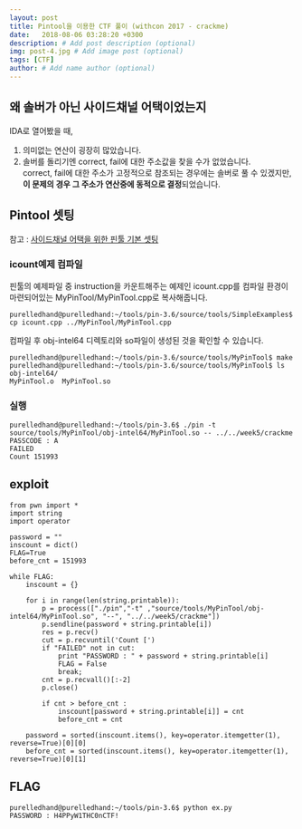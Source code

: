 ```yaml
---
layout: post
title: Pintool을 이용한 CTF 풀이 (withcon 2017 - crackme)
date:   2018-08-06 03:28:20 +0300
description: # Add post description (optional)
img: post-4.jpg # Add image post (optional)
tags: [CTF]
author: # Add name author (optional)
---
```

## 왜 솔버가 아닌 사이드채널 어택이었는지

IDA로 열어봤을 때, 
1. 의미없는 연산이 굉장히 많았습니다.<br>
2. 솔버를 돌리기엔 correct, fail에 대한 주소값을 찾을 수가 없었습니다.
   <br>correct, fail에 대한 주소가 고정적으로 참조되는 경우에는 솔버로 풀 수 있겠지만, **이 문제의 경우 그 주소가 연산중에 동적으로 결정**되었습니다.



## Pintool 셋팅
참고 : [사이드채널 어택을 위한 핀툴 기본 셋팅]

[사이드채널 어택을 위한 핀툴 기본 셋팅]: https://purelledhand.github.io/pintool/

### **icount예제 컴파일**

핀툴의 예제파일 중 instruction을 카운트해주는 예제인 icount.cpp를 컴파일 환경이 마련되어있는 MyPinTool/MyPinTool.cpp로 복사해줍니다.

    purelledhand@purelledhand:~/tools/pin-3.6/source/tools/SimpleExamples$ cp icount.cpp ../MyPinTool/MyPinTool.cpp

컴파일 후 obj-intel64 디렉토리와 so파일이 생성된 것을 확인할 수 있습니다.

    purelledhand@purelledhand:~/tools/pin-3.6/source/tools/MyPinTool$ make
    purelledhand@purelledhand:~/tools/pin-3.6/source/tools/MyPinTool$ ls obj-intel64/
    MyPinTool.o  MyPinTool.so


### **실행**


    purelledhand@purelledhand:~/tools/pin-3.6$ ./pin -t source/tools/MyPinTool/obj-intel64/MyPinTool.so -- ../../week5/crackme
    PASSCODE : A
    FAILED
    Count 151993

## exploit

    from pwn import *
    import string
    import operator

    password = ""
    inscount = dict()
    FLAG=True
    before_cnt = 151993

    while FLAG:
        inscount = {}

        for i in range(len(string.printable)):
            p = process(["./pin","-t" ,"source/tools/MyPinTool/obj-intel64/MyPinTool.so", "--", "../../week5/crackme"])
            p.sendline(password + string.printable[i])
            res = p.recv()
            cut = p.recvuntil('Count [')
            if "FAILED" not in cut:
                print "PASSWORD : " + password + string.printable[i]
                FLAG = False
                break;
            cnt = p.recvall()[:-2]
            p.close()

            if cnt > before_cnt :
                inscount[password + string.printable[i]] = cnt
                before_cnt = cnt

        password = sorted(inscount.items(), key=operator.itemgetter(1), reverse=True)[0][0]
        before_cnt = sorted(inscount.items(), key=operator.itemgetter(1), reverse=True)[0][1]

## FLAG
    purelledhand@purelledhand:~/tools/pin-3.6$ python ex.py
    PASSWORD : H4PPyW1THC0nCTF!